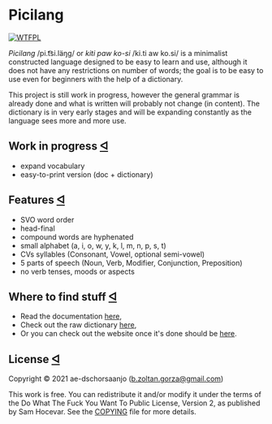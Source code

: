 # Picilang

 [![WTFPL](http://www.wtfpl.net/wp-content/uploads/2012/12/wtfpl-badge-4.png)](http://www.wtfpl.net/)

_Picilang_ /pi.t͡si.läŋɡ/ or _kiti paw ko-si_ /ki.ti aw ko.si/ is a minimalist constructed language designed to be easy to learn and use, although it does not have any restrictions on number of words; the goal is to be easy to use even for beginners with the help of a dictionary.

This project is still work in progress, however the general grammar is already done and what is written will probably not change (in content). The dictionary is in very early stages and will be expanding constantly as the language sees more and more use.

## Work in progress <a id="plans" href="#plans">&#5130;</a><a></a>

- expand vocabulary
- easy-to-print version (doc + dictionary)

## Features <a id="features" href="#features">&#5130;</a><a></a>

- SVO word order
- head-final
- compound words are hyphenated
- small alphabet (a, i, o, w, y, k, l, m, n, p, s, t)
- CVs syllables (Consonant, Vowel, optional semi-vowel)
- 5 parts of speech (Noun, Verb, Modifier, Conjunction, Preposition)
- no verb tenses, moods or aspects

## Where to find stuff <a id="whereto" href="#whereto">&#5130;</a><a></a>

- Read the documentation <a id="doclink" href="picilang.md">here</a>,
- Check out the raw dictionary <a id="dictlink" href="dictionary.csv">here</a>,
- Or you can check out the website once it's done should be <a href="https://gobzo.hu/picilang">here</a>.

<div class="hide">

## License <a id="whereto" href="#whereto">&#5130;</a><a></a>

Copyright © 2021 ae-dschorsaanjo (b.zoltan.gorza@gmail.com)

This work is free. You can redistribute it and/or modify it under the
terms of the Do What The Fuck You Want To Public License, Version 2,
as published by Sam Hocevar. See the [COPYING](./COPYING) file for more details.
</div>
